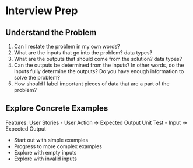 # Interview Prep

## Understand the Problem
1. Can I restate the problem in my own words?
2. What are the inputs that go into the problem? data types?
3. What are the outputs that should come from the solution? data types?
4. Can the outputs be determined from the inputs? In other words, do the inputs fully determine the outputs? Do you have enough information to solve the problem?
5. How should I label important pieces of data that are a part of the problem?

## Explore Concrete Examples
Features:
User Stories - User Action -> Expected Output
Unit Test - Input -> Expected Output

* Start out with simple examples
* Progress to more complex examples
* Explore with empty inputs
* Explore with invalid inputs
